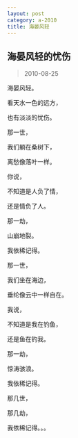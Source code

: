 ```yaml
---
layout: post
category: a-2010
title: 海晏风轻
---
```


## 海晏风轻的忧伤 ##

> 2010-08-25 

海晏风轻。

看天水一色的远方，

也有淡淡的忧伤。

那一世，

我们躺在桑树下，

离愁像落叶一样。

你说，

不知道是人负了情，

还是情负了人。

那一劫，

山崩地裂。

我依稀记得。

那一世，

我们坐在海边，

垂纶像云中一样自在。

我说，

不知道是我在钓鱼，

还是鱼在钓我。

那一劫，

惊涛骇浪。

我依稀记得。

那几世，

那几劫，

我依稀记得。。。
